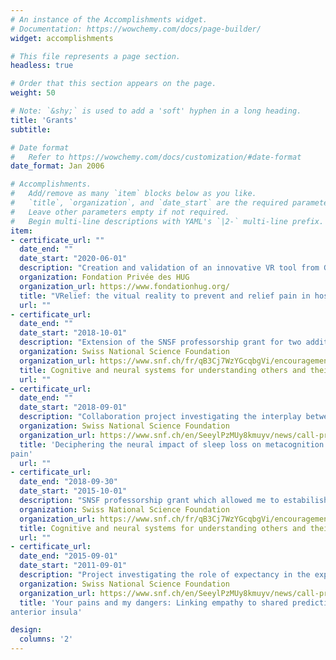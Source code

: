 ```yaml
---
# An instance of the Accomplishments widget.
# Documentation: https://wowchemy.com/docs/page-builder/
widget: accomplishments

# This file represents a page section.
headless: true

# Order that this section appears on the page.
weight: 50

# Note: `&shy;` is used to add a 'soft' hyphen in a long heading.
title: 'Grants'
subtitle:

# Date format
#   Refer to https://wowchemy.com/docs/customization/#date-format
date_format: Jan 2006

# Accomplishments.
#   Add/remove as many `item` blocks below as you like.
#   `title`, `organization`, and `date_start` are the required parameters.
#   Leave other parameters empty if not required.
#   Begin multi-line descriptions with YAML's `|2-` multi-line prefix.
item:
- certificate_url: ""
  date_end: ""
  date_start: "2020-06-01"
  description: "Creation and validation of an innovative VR tool from Geneva *(Principal Investigator, Cyril Sahyoun)*"
  organization: Fondation Privée des HUG
  organization_url: https://www.fondationhug.org/
  title: "VRelief: the vitual reality to prevent and relief pain in hospitalized children"
  url: ""
- certificate_url: 
  date_end: ""
  date_start: "2018-10-01"
  description: "Extension of the SNSF professorship grant for two additional years"
  organization: Swiss National Science Foundation
  organization_url: https://www.snf.ch/fr/qB3Cj7WzYGcqbgVi/encouragement/encouragement/anciens-instruments-encouragement/professeurs-boursiers-fns
  title: Cognitive and neural systems for understanding others and their somatic states
  url: ""
- certificate_url: 
  date_end: ""
  date_start: "2018-09-01"
  description: "Collaboration project investigating the interplay between sleep deprivation and restriction in the sensitivity to one's and others' pain *(Principal Investigator: Sophie Schwartz)*"
  organization: Swiss National Science Foundation
  organization_url: https://www.snf.ch/en/SeeylPzMUy8kmuyv/news/call-project-funding
  title: 'Deciphering the neural impact of sleep loss on metacognition and empathic judgments for
pain'
  url: ""
- certificate_url: 
  date_end: "2018-09-30"
  date_start: "2015-10-01"
  description: "SNSF professorship grant which allowed me to estabilish my own research group"
  organization: Swiss National Science Foundation
  organization_url: https://www.snf.ch/fr/qB3Cj7WzYGcqbgVi/encouragement/encouragement/anciens-instruments-encouragement/professeurs-boursiers-fns
  title: Cognitive and neural systems for understanding others and their somatic states
  url: ""
- certificate_url: 
  date_end: "2015-09-01"
  date_start: "2011-09-01"
  description: "Project investigating the role of expectancy in the experience of pain and disgust *(Principal Investigator: Patrik Vuilleumier)*"
  organization: Swiss National Science Foundation
  organization_url: https://www.snf.ch/en/SeeylPzMUy8kmuyv/news/call-project-funding
  title: 'Your pains and my dangers: Linking empathy to shared predictive coding in the human 
anterior insula'

design:
  columns: '2' 
---
```

